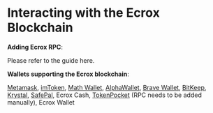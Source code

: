 # Interacting with the Ecrox Blockchain

**Adding Ecrox RPC**:

Please refer to the guide here.

**Wallets supporting the Ecrox blockchain**:

[Metamask](https://metamask.io), [imToken](https://imtoken.im), [Math Wallet](https://mathwallet.org), [AlphaWallet](https://alphawallet.com), [Brave Wallet](https://brave.com/wallet/), [BitKeep](https://bitkeep.com/), [Krystal](https://krystal.app), [SafePal](https://safepal.io/), Ecrox Cash, [TokenPocket](https://www.tokenpocket.pro/en/) (RPC needs to be added manually), Ecrox Wallet

